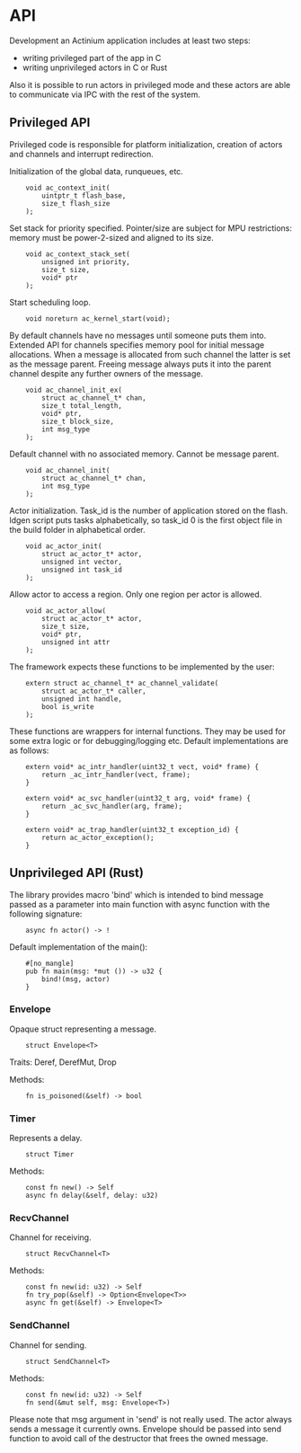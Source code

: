 API
===

Development an Actinium application includes at least two steps:
- writing privileged part of the app in C
- writing unprivileged actors in C or Rust

Also it is possible to run actors in privileged mode and these actors
are able to communicate via IPC with the rest of the system.


Privileged API
--------------

Privileged code is responsible for platform initialization, creation of
actors and channels and interrupt redirection.

Initialization of the global data, runqueues, etc.

        void ac_context_init(
            uintptr_t flash_base, 
            size_t flash_size
        );

Set stack for priority specified. Pointer/size are subject for MPU 
restrictions: memory must be power-2-sized and aligned to its size.

        void ac_context_stack_set(
            unsigned int priority, 
            size_t size, 
            void* ptr
        );

Start scheduling loop.

        void noreturn ac_kernel_start(void);

By default channels have no messages until someone puts them into.
Extended API for channels specifies memory pool for initial message
allocations. When a message is allocated from such channel the latter
is set as the message parent. Freeing message always puts it into the
parent channel despite any further owners of the message.

        void ac_channel_init_ex(
            struct ac_channel_t* chan, 
            size_t total_length,
            void* ptr,
            size_t block_size,
            int msg_type
        );

Default channel with no associated memory. Cannot be message parent.

        void ac_channel_init(
            struct ac_channel_t* chan, 
            int msg_type
        );

Actor initialization. Task_id is the number of application stored on
the flash. ldgen script puts tasks alphabetically, so task_id 0 is the
first object file in the build folder in alphabetical order.

        void ac_actor_init(
            struct ac_actor_t* actor, 
            unsigned int vector,
            unsigned int task_id
        );

Allow actor to access a region. Only one region per actor is allowed.

        void ac_actor_allow(
            struct ac_actor_t* actor,
            size_t size,
            void* ptr,
            unsigned int attr
        );

The framework expects these functions to be implemented by the user:

        extern struct ac_channel_t* ac_channel_validate(
            struct ac_actor_t* caller, 
            unsigned int handle,
            bool is_write
        );

These functions are wrappers for internal functions. They may be used for
some extra logic or for debugging/logging etc. Default implementations
are as follows:

        extern void* ac_intr_handler(uint32_t vect, void* frame) {
            return _ac_intr_handler(vect, frame);
        }

        extern void* ac_svc_handler(uint32_t arg, void* frame) {
            return _ac_svc_handler(arg, frame);
        }

        extern void* ac_trap_handler(uint32_t exception_id) {
            return ac_actor_exception();
        }


Unprivileged API (Rust)
-----------------------

The library provides macro 'bind' which is intended to bind message
passed as a parameter into main function with async function with 
the following signature:

        async fn actor() -> !

Default implementation of the main():

        #[no_mangle]
        pub fn main(msg: *mut ()) -> u32 {
            bind!(msg, actor)
        }


### Envelope

Opaque struct representing a message.

        struct Envelope<T>

Traits: Deref, DerefMut, Drop

Methods:

        fn is_poisoned(&self) -> bool

### Timer

Represents a delay.

        struct Timer

Methods:

        const fn new() -> Self
        async fn delay(&self, delay: u32)

### RecvChannel

Channel for receiving.

        struct RecvChannel<T>

Methods:

        const fn new(id: u32) -> Self
        fn try_pop(&self) -> Option<Envelope<T>>
        async fn get(&self) -> Envelope<T>

### SendChannel

Channel for sending.

        struct SendChannel<T>

Methods:

        const fn new(id: u32) -> Self
        fn send(&mut self, msg: Envelope<T>)

Please note that msg argument in 'send' is not really used. The actor always
sends a message it currently owns. Envelope should be passed into send function
to avoid call of the destructor that frees the owned message.


